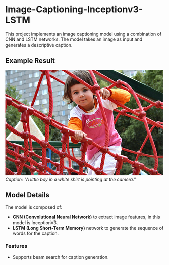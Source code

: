 # Image-Captioning-Inceptionv3-LSTM

This project implements an image captioning model using a combination of CNN and LSTM networks. The model takes an image as input and generates a descriptive caption.

## Example Result

![A little boy pointing at the camera](1007320043_627395c3d8.jpg)
*Caption: "A little boy in a white shirt is pointing at the camera."*

## Model Details

The model is composed of:
- **CNN (Convolutional Neural Network)** to extract image features, in this model is InceptionV3.
- **LSTM (Long Short-Term Memory)** network to generate the sequence of words for the caption.

### Features
- Supports beam search for caption generation.
